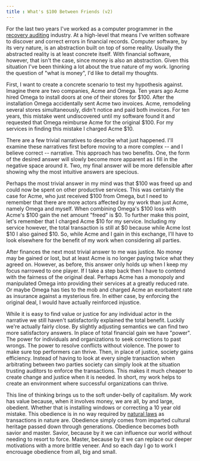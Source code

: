 ```yaml
---
title : What's $100 Between Friends (v2)
---
```

For the last two years I've worked as a computer programmer in the [recovery auditing][1] industry. At a high-level that means I've written software to discover and correct errors in financial records. Computer software, by its very nature, is an abstraction built on top of some reality. Usually the abstracted reality is at least concrete itself. With financial software, however, that isn't the case, since money is also an abstraction. Given this situation I've been thinking a lot about the true nature of my work. Ignoring the question of "what is money", I'd like to detail my thoughts. 

First, I want to create a concrete scenario to test my hypothesis against. Imagine there are two companies, Acme and Omega. Ten years ago Acme hired Omega to install doors at one of their stores for $100. After the installation Omega accidentally sent Acme two invoices. Acme, remodeling several stores simultaneously, didn't notice and paid both invoices. For ten years, this mistake went undiscovered until my software found it and requested that Omega reimburse Acme for the original $100. For my services in finding this mistake I charged Acme $10.

There are a few trivial narratives to describe what just happened. I'll examine these narratives first before moving to a more complex -- and I believe correct -- narrative. This approach has two benefits. One, the form of the desired answer will slowly become more apparent as I fill in the negative space around it. Two, my final answer will be more defensible after showing why the most intuitive answers are specious.

Perhaps the most trivial answer in my mind was that $100 was freed up and could now be spent on other productive services. This was certainly the case for Acme, who just received $100 from Omega, but I need to remember that there are more actors affected by my work than just Acme, namely Omega and myself. When combining Omega's $100 loss with Acme's $100 gain the net amount "freed" is $0. To further make this point, let's remember that I charged Acme $10 for my service. Including my service however, the total transaction is still at $0 because while Acme lost $10 I also gained $10. So, while Acme and I gain in this exchange, I'll have to look elsewhere for the benefit of my work when considering all parties.

After finances the next most trivial answer to me was justice. No money may be gained or lost, but at least Acme is no longer paying twice what they agreed on. However, as before, this answer only holds up when I keep my focus narrowed to one player. If I take a step back then I have to contend with the fairness of the original deal. Perhaps Acme has a monopoly and manipulated Omega into providing their services at a greatly reduced rate. Or maybe Omega has ties to the mob and charged Acme an exorbatent rate as insurance against a mysterious fire. In either case, by enforcing the original deal, I would have actually reinforced injustice.

While it is easy to find value or justice for any individual actor in the narrative we still haven't satisfactorily explained the total benefit. Luckily we're actually fairly close. By slightly adjusting semantics we can find two more satisfactory answers. In place of total financial gain we have "power". The power for individuals and organizations to seek corrections to past wrongs. The power to resolve conflicts without violence. The power to make sure top performers can thrive. Then, in place of justice, society gains efficiency. Instead of having to look at every single transaction when arbitrating between two parties society can simply look at the situation trusting auditors to enforce the transactions. This makes it much cheaper to create change and justice when it is needed. In short, my work helps to create an environment where successful organizations can thrive.

This line of thinking brings us to the soft under-belly of capitalism. My work has value because, when it involves money, we are all, by and large, obedient. Whether that is installing windows or correcting a 10 year old mistake. This obedience is in no way required by [natural laws][2] as transactions in nature are. Obedience simply comes from imparted cultural heritage passed down through generations. Obedience becomes both savior and master. Savior, because by it we can influence our world without needing to resort to force. Master, because by it we can replace our deeper motivations with a more brittle veneer. And so each day I go to work I encrouage obedience from all, big and small.

[1]: https://en.wikipedia.org/wiki/Recovery_Auditing
[2]: https://en.wikipedia.org/wiki/First_law_of_thermodynamics
